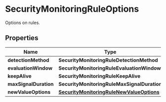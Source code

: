 

# SecurityMonitoringRuleOptions

Options on rules.
## Properties

Name | Type | Description | Notes
------------ | ------------- | ------------- | -------------
**detectionMethod** | **SecurityMonitoringRuleDetectionMethod** |  |  [optional]
**evaluationWindow** | **SecurityMonitoringRuleEvaluationWindow** |  |  [optional]
**keepAlive** | **SecurityMonitoringRuleKeepAlive** |  |  [optional]
**maxSignalDuration** | **SecurityMonitoringRuleMaxSignalDuration** |  |  [optional]
**newValueOptions** | [**SecurityMonitoringRuleNewValueOptions**](SecurityMonitoringRuleNewValueOptions.md) |  |  [optional]



